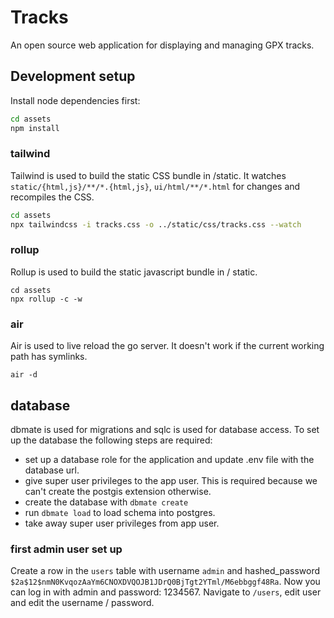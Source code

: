 # Tracks

An open source web application for displaying and managing GPX tracks.

## Development setup

Install node dependencies first:

```bash
cd assets
npm install
```

### tailwind

Tailwind is used to build the static CSS bundle in /static. It watches `static/{html,js}/**/*.{html,js}`, `ui/html/**/*.html` for changes and recompiles the CSS.

```bash
cd assets
npx tailwindcss -i tracks.css -o ../static/css/tracks.css --watch
```

### rollup

Rollup is used to build the static javascript bundle in / static.

```
cd assets
npx rollup -c -w
```

### air

Air is used to live reload the go server. It doesn't work if the current working path has symlinks.

```
air -d
```

## database

dbmate is used for migrations and sqlc is used for database access. To set up the database the following steps are required:

  - set up a database role for the application and update .env file with the database url. 
  - give super user privileges to the app user. This is required because we can't create the postgis extension otherwise.
  - create the database with `dbmate create`
  - run `dbmate load` to load schema into postgres.
  - take away super user privileges from app user.

### first admin user set up

 Create a row in the `users` table with username `admin` and hashed_password `$2a$12$nmN0KvqozAaYm6CNOXDVQOJB1JDrQ0BjTgt2YTml/M6ebbggf48Ra`. Now you can log in with admin and password: 1234567. Navigate to `/users`, edit user and edit the username / password.
